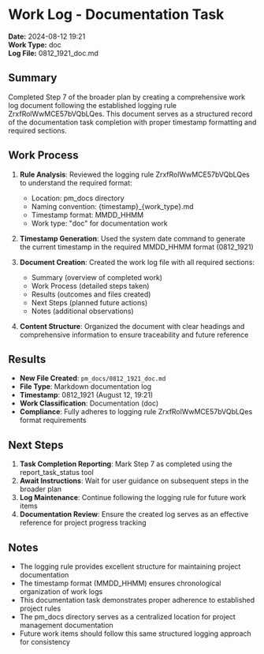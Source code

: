# Work Log - Documentation Task
**Date:** 2024-08-12 19:21  
**Work Type:** doc  
**Log File:** 0812_1921_doc.md

## Summary
Completed Step 7 of the broader plan by creating a comprehensive work log document following the established logging rule ZrxfRolWwMCE57bVQbLQes. This document serves as a structured record of the documentation task completion with proper timestamp formatting and required sections.

## Work Process
1. **Rule Analysis**: Reviewed the logging rule ZrxfRolWwMCE57bVQbLQes to understand the required format:
   - Location: pm_docs directory
   - Naming convention: {timestamp}_{work_type}.md
   - Timestamp format: MMDD_HHMM
   - Work type: "doc" for documentation work

2. **Timestamp Generation**: Used the system date command to generate the current timestamp in the required MMDD_HHMM format (0812_1921)

3. **Document Creation**: Created the work log file with all required sections:
   - Summary (overview of completed work)
   - Work Process (detailed steps taken)
   - Results (outcomes and files created)
   - Next Steps (planned future actions)
   - Notes (additional observations)

4. **Content Structure**: Organized the document with clear headings and comprehensive information to ensure traceability and future reference

## Results
- **New File Created**: `pm_docs/0812_1921_doc.md`
- **File Type**: Markdown documentation log
- **Timestamp**: 0812_1921 (August 12, 19:21)
- **Work Classification**: Documentation (doc)
- **Compliance**: Fully adheres to logging rule ZrxfRolWwMCE57bVQbLQes format requirements

## Next Steps
1. **Task Completion Reporting**: Mark Step 7 as completed using the report_task_status tool
2. **Await Instructions**: Wait for user guidance on subsequent steps in the broader plan
3. **Log Maintenance**: Continue following the logging rule for future work items
4. **Documentation Review**: Ensure the created log serves as an effective reference for project progress tracking

## Notes
- The logging rule provides excellent structure for maintaining project documentation
- The timestamp format (MMDD_HHMM) ensures chronological organization of work logs
- This documentation task demonstrates proper adherence to established project rules
- The pm_docs directory serves as a centralized location for project management documentation
- Future work items should follow this same structured logging approach for consistency
